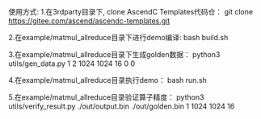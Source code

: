 使用方式: 
1.在3rdparty目录下, clone AscendC Templates代码仓：
    git clone https://gitee.com/ascend/ascendc-templates.git

2.在example/matmul_allreduce目录下进行demo编译:
    bash build.sh

3.在example/matmul_allreduce目录下生成golden数据：
    python3 utils/gen_data.py 1 2 1024 1024 16 0 0

4.在example/matmul_allreduce目录执行demo：
    bash run.sh

5.在example/matmul_allreduce目录验证算子精度：
    python3 utils/verify_result.py ./out/output.bin ./out/golden.bin 1 1024 1024 16